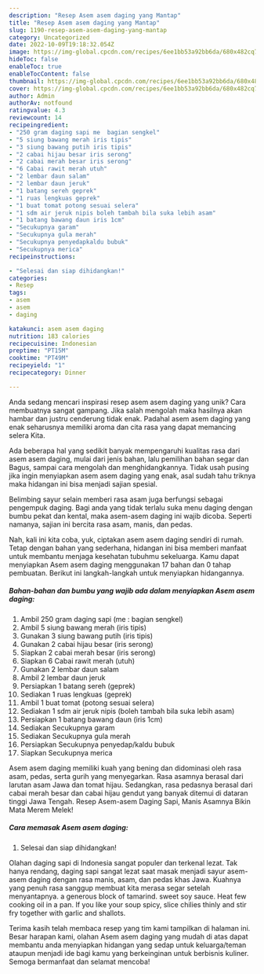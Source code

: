 ```yaml
---
description: "Resep Asem asem daging yang Mantap"
title: "Resep Asem asem daging yang Mantap"
slug: 1190-resep-asem-asem-daging-yang-mantap
category: Uncategorized
date: 2022-10-09T19:18:32.054Z
image: https://img-global.cpcdn.com/recipes/6ee1bb53a92bb6da/680x482cq70/asem-asem-daging-foto-resep-utama.jpg
hideToc: false
enableToc: true
enableTocContent: false
thumbnail: https://img-global.cpcdn.com/recipes/6ee1bb53a92bb6da/680x482cq70/asem-asem-daging-foto-resep-utama.jpg
cover: https://img-global.cpcdn.com/recipes/6ee1bb53a92bb6da/680x482cq70/asem-asem-daging-foto-resep-utama.jpg
author: Admin
authorAv: notfound
ratingvalue: 4.3
reviewcount: 14
recipeingredient:
- "250 gram daging sapi me  bagian sengkel"
- "5 siung bawang merah iris tipis"
- "3 siung bawang putih iris tipis"
- "2 cabai hijau besar iris serong"
- "2 cabai merah besar iris serong"
- "6 Cabai rawit merah utuh"
- "2 lembar daun salam"
- "2 lembar daun jeruk"
- "1 batang sereh geprek"
- "1 ruas lengkuas geprek"
- "1 buat tomat potong sesuai selera"
- "1 sdm air jeruk nipis boleh tambah bila suka lebih asam"
- "1 batang bawang daun iris 1cm"
- "Secukupnya garam"
- "Secukupnya gula merah"
- "Secukupnya penyedapkaldu bubuk"
- "Secukupnya merica"
recipeinstructions:

- "Selesai dan siap dihidangkan!"
categories:
- Resep
tags:
- asem
- asem
- daging

katakunci: asem asem daging 
nutrition: 183 calories
recipecuisine: Indonesian
preptime: "PT15M"
cooktime: "PT49M"
recipeyield: "1"
recipecategory: Dinner

---
```





Anda sedang mencari inspirasi resep asem asem daging yang unik? Cara membuatnya sangat gampang. Jika salah mengolah maka hasilnya akan hambar dan justru cenderung tidak enak. Padahal asem asem daging yang enak seharusnya memiliki aroma dan cita rasa yang dapat memancing selera Kita.





Ada beberapa hal yang sedikit banyak mempengaruhi kualitas rasa dari asem asem daging, mulai dari jenis bahan, lalu pemilihan bahan segar dan Bagus, sampai cara mengolah dan menghidangkannya. Tidak usah pusing jika ingin menyiapkan asem asem daging yang enak,      asal sudah tahu triknya maka hidangan ini bisa menjadi sajian spesial.














Belimbing sayur selain memberi rasa asam juga berfungsi sebagai pengempuk daging. Bagi anda yang tidak terlalu suka menu daging dengan bumbu pekat dan kental, maka asem-asem daging ini wajib dicoba. Seperti namanya, sajian ini bercita rasa asam, manis, dan pedas.






Nah, kali ini kita coba, yuk, ciptakan asem asem daging sendiri di rumah. Tetap dengan bahan yang sederhana, hidangan ini bisa memberi manfaat untuk membantu menjaga kesehatan tubuhmu sekeluarga. Kamu dapat menyiapkan Asem asem daging menggunakan 17 bahan dan 0 tahap pembuatan. Berikut ini langkah-langkah untuk menyiapkan hidangannya.

<!--inarticleads1-->

##### Bahan-bahan dan bumbu yang wajib ada dalam menyiapkan Asem asem daging:

1. Ambil 250 gram daging sapi (me : bagian sengkel)
1. Ambil 5 siung bawang merah (iris tipis)
1. Gunakan 3 siung bawang putih (iris tipis)
1. Gunakan 2 cabai hijau besar (iris serong)
1. Siapkan 2 cabai merah besar (iris serong)
1. Siapkan 6 Cabai rawit merah (utuh)
1. Gunakan 2 lembar daun salam
1. Ambil 2 lembar daun jeruk
1. Persiapkan 1 batang sereh (geprek)
1. Sediakan 1 ruas lengkuas (geprek)
1. Ambil 1 buat tomat (potong sesuai selera)
1. Sediakan 1 sdm air jeruk nipis (boleh tambah bila suka lebih asam)
1. Persiapkan 1 batang bawang daun (iris 1cm)
1. Sediakan Secukupnya garam
1. Sediakan Secukupnya gula merah
1. Persiapkan Secukupnya penyedap/kaldu bubuk
1. Siapkan Secukupnya merica


Asem asem daging memiliki kuah yang bening dan didominasi oleh rasa asam, pedas, serta gurih yang menyegarkan. Rasa asamnya berasal dari larutan asam Jawa dan tomat hijau. Sedangkan, rasa pedasnya berasal dari cabai merah besar dan cabai hijau gendut yang banyak ditemui di dataran tinggi Jawa Tengah. Resep Asem-asem Daging Sapi, Manis Asamnya Bikin Mata Merem Melek! 

<!--inarticleads2-->

##### Cara memasak Asem asem daging:


1. Selesai dan siap dihidangkan!

Olahan daging sapi di Indonesia sangat populer dan terkenal lezat. Tak hanya rendang, daging sapi sangat lezat saat masak menjadi sayur asem-asem daging dengan rasa manis, asam, dan pedas khas Jawa. Kuahnya yang penuh rasa sanggup membuat kita merasa segar setelah menyantapnya. a generous block of tamarind. sweet soy sauce. Heat few cooking oil in a pan. If you like your soup spicy, slice chilies thinly and stir fry together with garlic and shallots. 

Terima kasih telah membaca resep yang tim kami tampilkan di halaman ini. Besar harapan kami, olahan Asem asem daging yang mudah di atas dapat membantu anda menyiapkan hidangan yang sedap untuk keluarga/teman ataupun menjadi ide bagi kamu yang berkeinginan untuk berbisnis kuliner. Semoga bermanfaat dan selamat mencoba!
